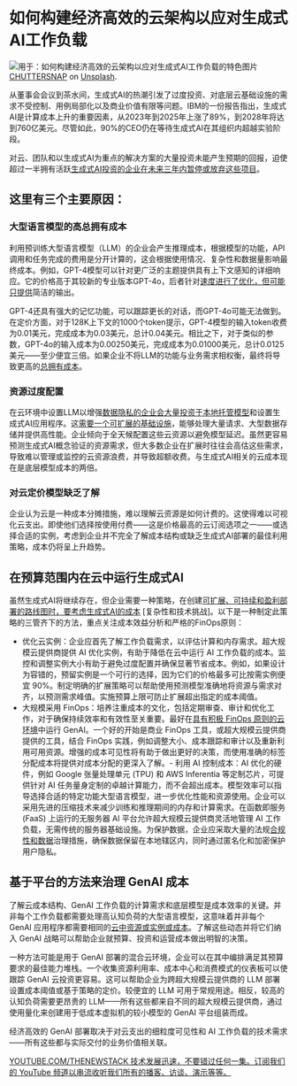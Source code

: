 # 如何构建经济高效的云架构以应对生成式AI工作负载

![用于：如何构建经济高效的云架构以应对生成式AI工作负载的特色图片](https://cdn.thenewstack.io/media/2025/01/60a9db5d-chuttersnap-m2-_grvwwg0-unsplash-1024x684.jpg)
[CHUTTERSNAP](https://unsplash.com/@chuttersnap?utm_content=creditCopyText&utm_medium=referral&utm_source=unsplash) on [Unsplash](https://unsplash.com/photos/clouds-during-daytime-M2-_GRvWWg0?utm_content=creditCopyText&utm_medium=referral&utm_source=unsplash).

从董事会会议到茶水间，生成式AI的热潮引发了过度投资、对底层云基础设施的需求不受控制、用例局部化以及商业价值有限等问题。IBM的一份报告指出，生成式AI是计算成本上升的重要因素，从2023年到2025年上涨了89%，到2028年将达到760亿美元。尽管如此，90%的CEO仍在等待生成式AI在其组织内超越实验阶段。

对云、团队和以生成式AI为重点的解决方案的大量投资未能产生预期的回报，迫使超过一半拥有活跃[生成式AI投资的企业在未来三年内暂停或放弃这些项目](https://thenewstack.io/3-reasons-tech-execs-are-slowing-down-genai-projects/)。

## 这里有三个主要原因：

### 大型语言模型的高总拥有成本

利用预训练大型语言模型（LLM）的企业会产生推理成本，根据模型的功能，API调用和任务完成的费用是分开计算的，这会根据使用情况、复杂性和数据量影响最终成本。例如，GPT-4模型可以针对更广泛的主题提供具有上下文感知的详细响应。它的价格高于其较新的专业版本GPT-4o，后者针对[速度进行了优化，但可能只提供](https://thenewstack.io/pushup-offers-speed-of-go-in-web-development-framework/)简洁的输出。

GPT-4还具有强大的记忆功能，可以跟踪更长的对话，而GPT-4o可能无法做到。在定价方面，对于128K上下文的1000个token提示，GPT-4模型的输入token收费为0.01美元，完成成本为0.03美元，总计0.04美元。相比之下，对于类似的参数，GPT-4o的输入成本为0.00250美元，完成成本为0.01000美元，总计0.0125美元——至少便宜三倍。如果企业不将LLM的功能与业务需求相权衡，最终将导致更高的[总拥有成本](https://thenewstack.io/why-latency-and-total-cost-of-ownership-matter-more-in-ai-apps/)。

### 资源过度配置

在云环境中设置LLM以增强[数据隐私的企业会大量投资于本地托管模型](https://thenewstack.io/data-modeling-part-2-method-for-time-series-databases/)和设置生成式AI应用程序。这[需要一个可扩展的基础设施](https://thenewstack.io/platform-teams-automate-infrastructure-requirement-gathering/)，能够处理大量请求、大型数据存储并提供高性能。企业倾向于全天候配置这些云资源以避免模型延迟。虽然更容易预测生成式AI概念验证的资源需求，但大多数企业在扩展时往往会高估这些需求，导致难以管理或监控的云资源浪费，并导致超额收费。与生成式AI相关的云成本现在是底层模型成本的两倍。

### 对云定价模型缺乏了解

企业认为云是一种成本分摊措施，难以理解云资源是如何计费的。这使得难以可视化云支出。即使他们选择按使用付费——这是价格最高的云订阅选项之一——或选择合适的实例，考虑到企业并不完全了解成本结构或缺乏生成式AI部署的最佳利用策略，成本仍将呈上升趋势。

## 在预算范围内在云中运行生成式AI

虽然生成式AI将继续存在，但企业需要一种策略，在创建[可扩展、可持续和盈利部署的路线图时，要考虑生成式AI的成本](https://thenewstack.io/shreds-ai-creates-complex-software-in-java-and-javascript/) [复杂性和技术挑战]。以下是一种制定此策略的三管齐下的方法，重点关注成本效益分析和严格的FinOps原则：
- 优化云实例：企业应首先了解工作负载需求，以评估计算和内存需求。超大规模云提供商提供 AI 优化实例，有助于降低在云中运行 AI 工作负载的成本。监控和调整实例大小有助于避免过度配置并确保显著节省成本。例如，如果设计为容错的，预留实例是一个可行的选择，因为它们的价格最多可比按需实例便宜 90%。制定明确的扩展策略可以帮助使用预测模型准确地将资源与需求对齐，以预测需求峰值。实施预算上限可防止扩展超出指定的成本阈值。
- 大规模采用 FinOps：培养注重成本的文化，包括定期审查、审计和优化工作，对于确保持续效率和有效性至关重要。最好在[具有积极 FinOps 原则的云环境](https://thenewstack.io/finops-its-all-about-culture-and-automation/)中运行 GenAI。一个好的开始是商业 FinOps 工具，或超大规模云提供商提供的工具，结合 FinOps 实践，例如调整大小、成本跟踪和审计以及重新利用可用资源。增强的成本可见性将有助于做出更好的决策，而使用准确的标签分配成本将提供对成本分配的更深入了解。- 利用 AI 控制成本：AI 优化的硬件，例如 Google 张量处理单元 (TPU) 和 AWS Inferentia 等定制芯片，可提供针对 AI 任务量身定制的卓越计算能力，而不会超出成本。模型效率可以指导选择合适的特定功能大型语言模型，进一步优化性能和资源使用。企业可以采用先进的压缩技术来减少训练和推理期间的内存和计算需求。在函数即服务 (FaaS) 上运行的无服务器 AI 平台允许超大规模云提供商灵活地管理 AI 工作负载，无需传统的服务器基础设施。为保护数据，企业应采取大量的法规[合规性和数据](https://thenewstack.io/how-startups-can-thrive-with-borderless-data-strategies/)治理措施，确保数据保留在本地辖区内，同时通过匿名化和加密保护用户隐私。

## 基于平台的方法来治理 GenAI 成本

了解云成本结构、GenAI 工作负载的计算需求和底层模型是成本效率的关键。并非每个工作负载都需要处理高认知负荷的大型语言模型，这意味着并非每个 GenAI 应用程序都需要相同的[云中资源或实例或成本](https://thenewstack.io/engineers-guide-to-cloud-cost-optimization-engineering-resources-in-the-cloud/)。了解这些动态并将它们纳入 GenAI 战略可以帮助企业就预算、投资和运营成本做出明智的决策。

一种方法可能是用于 GenAI 部署的混合云环境，企业可以在其中编排满足其预算要求的最佳能力堆栈。一个收集资源利用率、成本中心和消费模式的仪表板可以使跟踪 GenAI 云投资更容易。这可以帮助企业为跨超大规模云提供商的 LLM 部署设置成本阈值或基于策略的定价。较便宜的 LLM 可用于常规用途。相反，较高的认知负荷需要更昂贵的 LLM——所有这些都来自不同的超大规模云提供商，通过使用量化来创建用于低成本虚拟机的较小模型的 GenAI 平台组装而成。

经济高效的 GenAI 部署取决于对云支出的细粒度可见性和 AI 工作负载的技术需求——所有这些都与实际交付的业务价值相关联。

[YOUTUBE.COM/THENEWSTACK 技术发展迅速，不要错过任何一集。订阅我们的 YouTube 频道以串流收听我们所有的播客、访谈、演示等等。](https://youtube.com/thenewstack?sub_confirmation=1)